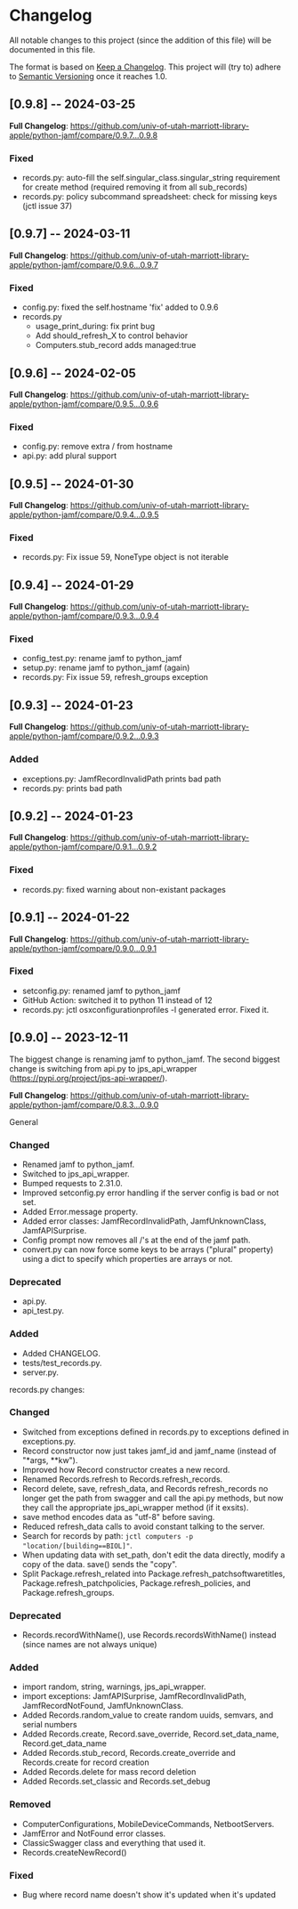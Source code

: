 # Changelog

All notable changes to this project (since the addition of this file) will be documented
in this file.

The format is based on [Keep a Changelog](https://keepachangelog.com/en/1.0.0/).
This project will (try to) adhere to [Semantic Versioning](https://semver.org/spec/v2.0.0.html)
once it reaches 1.0.

## [0.9.8] -- 2024-03-25

**Full Changelog**: https://github.com/univ-of-utah-marriott-library-apple/python-jamf/compare/0.9.7...0.9.8

### Fixed
- records.py: auto-fill the self.singular_class.singular_string requirement for create method (required removing it from all sub_records)
- records.py: policy subcommand spreadsheet: check for missing keys (jctl issue 37)

## [0.9.7] -- 2024-03-11

**Full Changelog**: https://github.com/univ-of-utah-marriott-library-apple/python-jamf/compare/0.9.6...0.9.7

### Fixed
- config.py: fixed the self.hostname 'fix' added to 0.9.6
- records.py
  - usage_print_during: fix print bug
  - Add should_refresh_X to control behavior
  - Computers.stub_record adds managed:true

## [0.9.6] -- 2024-02-05

**Full Changelog**: https://github.com/univ-of-utah-marriott-library-apple/python-jamf/compare/0.9.5...0.9.6

### Fixed
- config.py: remove extra / from hostname
- api.py: add plural support

## [0.9.5] -- 2024-01-30

**Full Changelog**: https://github.com/univ-of-utah-marriott-library-apple/python-jamf/compare/0.9.4...0.9.5

### Fixed
- records.py: Fix issue 59, NoneType object is not iterable

## [0.9.4] -- 2024-01-29

**Full Changelog**: https://github.com/univ-of-utah-marriott-library-apple/python-jamf/compare/0.9.3...0.9.4

### Fixed
- config_test.py: rename jamf to python_jamf
- setup.py: rename jamf to python_jamf (again)
- records.py: Fix issue 59, refresh_groups exception

## [0.9.3] -- 2024-01-23

**Full Changelog**: https://github.com/univ-of-utah-marriott-library-apple/python-jamf/compare/0.9.2...0.9.3

### Added
- exceptions.py: JamfRecordInvalidPath prints bad path
- records.py: prints bad path

## [0.9.2] -- 2024-01-23

**Full Changelog**: https://github.com/univ-of-utah-marriott-library-apple/python-jamf/compare/0.9.1...0.9.2

### Fixed
- records.py: fixed warning about non-existant packages

## [0.9.1] -- 2024-01-22

**Full Changelog**: https://github.com/univ-of-utah-marriott-library-apple/python-jamf/compare/0.9.0...0.9.1

### Fixed
- setconfig.py: renamed jamf to python_jamf
- GitHub Action: switched it to python 11 instead of 12
- records.py: jctl osxconfigurationprofiles -l generated error. Fixed it.

## [0.9.0] -- 2023-12-11

The biggest change is renaming jamf to python_jamf.
The second biggest change is switching from api.py to jps_api_wrapper (https://pypi.org/project/jps-api-wrapper/).

**Full Changelog**: https://github.com/univ-of-utah-marriott-library-apple/python-jamf/compare/0.8.3...0.9.0

General

### Changed
- Renamed jamf to python_jamf.
- Switched to jps_api_wrapper.
- Bumped requests to 2.31.0.
- Improved setconfig.py error handling if the server config is bad or not set.
- Added Error.message property.
- Added error classes: JamfRecordInvalidPath, JamfUnknownClass, JamfAPISurprise.
- Config prompt now removes all /'s at the end of the jamf path.
- convert.py can now force some keys to be arrays ("plural" property) using a dict to
  specify which properties are arrays or not.

### Deprecated
- api.py.
- api_test.py.

### Added
- Added CHANGELOG.
- tests/test_records.py.
- server.py.

records.py changes:

### Changed
- Switched from exceptions defined in records.py to exceptions defined in exceptions.py.
- Record constructor now just takes jamf_id and jamf_name (instead of "*args, **kw").
- Improved how Record constructor creates a new record.
- Renamed Records.refresh to Records.refresh_records.
- Record delete, save, refresh_data, and Records refresh_records no longer get
  the path from swagger and call the api.py methods,
  but now they call the appropriate jps_api_wrapper method (if it exsits).
- save method encodes data as "utf-8" before saving.
- Reduced refresh_data calls to avoid constant talking to the server.
- Search for records by path: `jctl computers -p "location/[building==BIOL]"`.
- When updating data with set_path, don't edit the data directly, modify a copy of the data.
  save() sends the "copy".
- Split Package.refresh_related into Package.refresh_patchsoftwaretitles, 
  Package.refresh_patchpolicies, Package.refresh_policies, and Package.refresh_groups.

### Deprecated
- Records.recordWithName(), use Records.recordsWithName() instead (since names are not always unique)

### Added
- import random, string, warnings, jps_api_wrapper.
- import exceptions: JamfAPISurprise, JamfRecordInvalidPath, JamfRecordNotFound, JamfUnknownClass.
- Added Records.random_value to create random uuids, semvars, and serial numbers
- Added Records.create, Record.save_override, Record.set_data_name, Record.get_data_name
- Added Records.stub_record, Records.create_override and Records.create for record creation
- Added Records.delete for mass record deletion
- Added Records.set_classic and Records.set_debug

### Removed
- ComputerConfigurations, MobileDeviceCommands, NetbootServers.
- JamfError and NotFound error classes.
- ClassicSwagger class and everything that used it.
- Records.createNewRecord()

### Fixed
- Bug where record name doesn't show it's updated when it's updated
